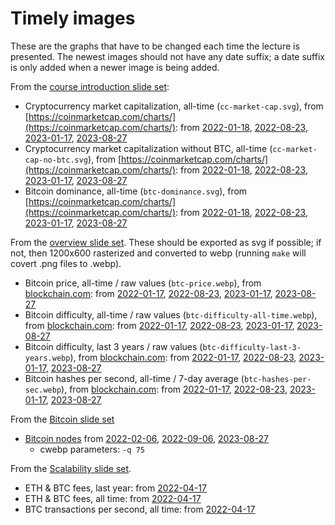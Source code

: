 Timely images
=============

These are the graphs that have to be changed each time the lecture is presented.  The newest images should not have any date suffix; a date suffix is only added when a newer image is being added.

From the [course introduction slide set](../../../uva/introduction.html#/):

- Cryptocurrency market capitalization, all-time (`cc-market-cap.svg`), from [https://coinmarketcap.com/charts/](https://coinmarketcap.com/charts/): from [2022-01-18](cc-market-cap-2022-01-18.svg), [2022-08-23](cc-market-cap-2022-08-23.svg), [2023-01-17](cc-market-cap-2023-01-17.svg), [2023-08-27](cc-market-cap.svg)
- Cryptocurrency market capitalization without BTC, all-time (`cc-market-cap-no-btc.svg`), from [https://coinmarketcap.com/charts/](https://coinmarketcap.com/charts/): from [2022-01-18](cc-market-cap-no-btc-2022-01-18.svg), [2022-08-23](cc-market-cap-no-btc-2022-08-23.svg), [2023-01-17](cc-market-cap-no-btc-2023-01-17.svg), [2023-08-27](cc-market-cap-no-btc.svg)
- Bitcoin dominance, all-time (`btc-dominance.svg`), from [https://coinmarketcap.com/charts/](https://coinmarketcap.com/charts/): from [2022-01-18](btc-dominance-2022-01-18.svg), [2022-08-23](btc-dominance-2022-08-23.svg), [2023-01-17](btc-dominance-2023-01-17.svg), [2023-08-27](btc-dominance.svg)

From the [overview slide set](../../overview.html#/).  These should be exported as svg if possible; if not, then 1200x600 rasterized and converted to webp (running `make` will covert .png files to .webp).

- Bitcoin price, all-time / raw values (`btc-price.webp`), from [blockchain.com](https://www.blockchain.com/charts/market-price): from [2022-01-17](btc-price-2022-01-17.png), [2022-08-23](btc-price-2022-08-23.webp), [2023-01-17](btc-price-2023-01-17.webp), [2023-08-27](btc-price.webp)
- Bitcoin difficulty, all-time / raw values  (`btc-difficulty-all-time.webp`), from [blockchain.com](https://www.blockchain.com/en/charts/difficulty): from [2022-01-17](btc-difficulty-all-time-2022-01-17.png), [2022-08-23](btc-difficulty-all-time-2022-08-23.webp), [2023-01-17](btc-difficulty-all-time-2023-01-17.webp), [2023-08-27](btc-difficulty-all-time.webp)
- Bitcoin difficulty, last 3 years / raw values (`btc-difficulty-last-3-years.webp`), from [blockchain.com](https://www.blockchain.com/en/charts/difficulty): from [2022-01-17](btc-difficulty-last-3-years-2022-01-17.png), [2022-08-23](btc-difficulty-last-3-years-2022-08-23.webp), [2023-01-17](btc-difficulty-last-3-years-2023-01-17.webp), [2023-08-27](btc-difficulty-last-3-years.webp)
- Bitcoin hashes per second, all-time / 7-day average (`btc-hashes-per-sec.webp`), from [blockchain.com](https://www.blockchain.com/charts/hash-rate): from [2022-01-17](btc-hashes-per-sec-2022-01-17.png), [2022-08-23](btc-hashes-per-sec-2022-08-23.webp), [2023-01-17](btc-hashes-per-sec-2023-01-17.webp), [2023-08-27](btc-hashes-per-sec.webp)

From the [Bitcoin slide set](../../bitcoin.html#/)

- [Bitcoin nodes](https://bitnodes.io/) from [2022-02-06](btc-nodes-2022-02-06.png), [2022-09-06](btc-nodes-2022-09-06.webp), [2023-08-27](btc-nodes.webp)
	- cwebp parameters: `-q 75`


From the [Scalability slide set](../../scalability.html#/).

- ETH & BTC fees, last year: from [2022-04-17](btc-eth-fees-1year.webp)
- ETH & BTC fees, all time: from [2022-04-17](btc-eth-fees-alltime.webp)
- BTC transactions per second, all time: from [2022-04-17](btc-tps.webp)
